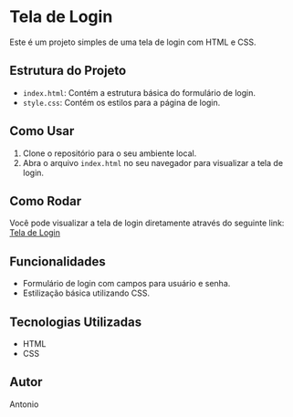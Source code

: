 # Tela de Login

Este é um projeto simples de uma tela de login com HTML e CSS.

## Estrutura do Projeto

- `index.html`: Contém a estrutura básica do formulário de login.
- `style.css`: Contém os estilos para a página de login.

## Como Usar

1. Clone o repositório para o seu ambiente local.
2. Abra o arquivo `index.html` no seu navegador para visualizar a tela de login.

## Como Rodar

Você pode visualizar a tela de login diretamente através do seguinte link: [Tela de Login](https://tonygabriel60.github.io/tela-de-login/)

## Funcionalidades

- Formulário de login com campos para usuário e senha.
- Estilização básica utilizando CSS.

## Tecnologias Utilizadas

- HTML
- CSS

## Autor

Antonio
